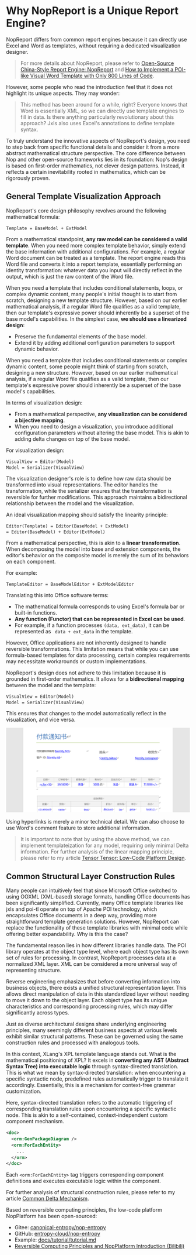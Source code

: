 # Why NopReport is a Unique Report Engine?

NopReport differs from common report engines because it can directly use Excel and Word as templates, without requiring a dedicated visualization designer.

> For more details about NopReport, please refer to [Open-Source China-Style Report Engine: NopReport](https://zhuanlan.zhihu.com/p/620250740) and [How to Implement a POI-like Visual Word Template with Only 800 Lines of Code](https://zhuanlan.zhihu.com/p/537439335).

However, some people who read the introduction feel that it does not highlight its unique aspects. They may wonder:

> This method has been around for a while, right? Everyone knows that Word is essentially XML, so we can directly use template engines to fill in data.
> Is there anything particularly revolutionary about this approach? Jxls also uses Excel's annotations to define template syntax.

To truly understand the innovative aspects of NopReport's design, you need to step back from specific functional details and consider it from a more abstract mathematical structure perspective. The core difference between Nop and other open-source frameworks lies in its foundation: Nop's design is based on first-order mathematics, not clever design patterns. Instead, it reflects a certain inevitability rooted in mathematics, which can be rigorously proven.


## General Template Visualization Approach

NopReport's core design philosophy revolves around the following mathematical formula:

```
Template = BaseModel + ExtModel
```

From a mathematical standpoint, **any raw model can be considered a valid template**. When you need more complex template behavior, simply extend the base information with additional configurations. For example, a regular Word document can be treated as a template. The report engine reads this Word file and converts it into a report template, essentially performing an identity transformation: whatever data you input will directly reflect in the output, which is just the raw content of the Word file.

When you need a template that includes conditional statements, loops, or complex dynamic content, many people's initial thought is to start from scratch, designing a new template structure. However, based on our earlier mathematical analysis, if a regular Word file qualifies as a valid template, then our template's expressive power should inherently be a superset of the base model's capabilities. In the simplest case, **we should use a linearized design**:
- Preserve the fundamental elements of the base model.
- Extend it by adding additional configuration parameters to support dynamic behavior.

When you need a template that includes conditional statements or complex dynamic content, some people might think of starting from scratch, designing a new structure. However, based on our earlier mathematical analysis, if a regular Word file qualifies as a valid template, then our template's expressive power should inherently be a superset of the base model's capabilities.

In terms of visualization design:
- From a mathematical perspective, **any visualization can be considered a bijective mapping**.
- When you need to design a visualization, you introduce additional configuration parameters without altering the base model. This is akin to adding delta changes on top of the base model.

For visualization design:
```
VisualView = Editor(Model)
Model = Serializer(VisualView)
```

The visualization designer's role is to define how raw data should be transformed into visual representations. The editor handles the transformation, while the serializer ensures that the transformation is reversible for further modifications. This approach maintains a bidirectional relationship between the model and the visualization.

An ideal visualization mapping should satisfy the linearity principle:
```
Editor(Template) = Editor(BaseModel + ExtModel)
= Editor(BaseModel) + Editor(ExtModel)
```

From a mathematical perspective, this is akin to a **linear transformation**. When decomposing the model into base and extension components, the editor's behavior on the composite model is merely the sum of its behaviors on each component.

For example:
```
TemplateEditor = BaseModelEditor + ExtModelEditor
```

Translating this into Office software terms:
- The mathematical formula corresponds to using Excel's formula bar or built-in functions.
- **Any function (Functor) that can be represented in Excel can be used**.
- For example, if a function processes `(data, ext_data)`, it can be represented as ` data + ext_data` in the template.

However, Office applications are not inherently designed to handle reversible transformations. This limitation means that while you can use formula-based templates for data processing, certain complex requirements may necessitate workarounds or custom implementations.

NopReport's design does not adhere to this limitation because it is grounded in first-order mathematics. It allows for a **bidirectional mapping** between the model and the template:
```
VisualView = Editor(Model)
Model = Serializer(VisualView)
```

This ensures that changes to the model automatically reflect in the visualization, and vice versa.

![word-report.png](../dev-guide/report/word-template/word-report.png)

Using hyperlinks is merely a minor technical detail. We can also choose to use Word's comment feature to store additional information.

> It is important to note that by using the above method, we can implement templateization for any model, requiring only minimal Delta information.
> For further analysis of the linear mapping principle, please refer to my article [Tensor Tensor: Low-Code Platform Design](https://zhuanlan.zhihu.com/p/531474176).

## Common Structural Layer Construction Rules

Many people can intuitively feel that since Microsoft Office switched to using OOXML (XML-based) storage formats, handling Office documents has been significantly simplified. Currently, many Office template libraries like jxls and poi-tl operate on top of Apache POI technology, which encapsulates Office documents in a deep way, providing more straightforward template generation solutions. However, NopReport can replace the functionality of these template libraries with minimal code while offering better expandability. Why is this the case?

The fundamental reason lies in how different libraries handle data. The POI library operates at the object type level, where each object type has its own set of rules for processing. In contrast, NopReport processes data at a normalized XML layer. XML can be considered a more universal way of representing structure.

Reverse engineering emphasizes that before converting information into business objects, there exists a unified structural representation layer. This allows direct manipulation of data in this standardized layer without needing to move it down to the object layer. Each object type has its unique characteristics and corresponding processing rules, which may differ significantly across types.

Just as diverse architectural designs share underlying engineering principles, many seemingly different business aspects at various levels exhibit similar structural patterns. These can be governed using the same construction rules and processed with analogous tools.

In this context, XLang's XPL template language stands out. What is the mathematical positioning of XPL? It excels in **converting any AST (Abstract Syntax Tree) into executable logic** through syntax-directed translation. This is what we mean by syntax-directed translation: when encountering a specific syntactic node, predefined rules automatically trigger to translate it accordingly. Essentially, this is a mechanism for context-free grammar customization.

Here, syntax-directed translation refers to the automatic triggering of corresponding translation rules upon encountering a specific syntactic node. This is akin to a self-contained, context-independent custom component mechanism.

```xml
<doc>
  <orm:GenPackageDiagram />
  <orm:ForEachEntity>
    ...
  </orm>
</doc>
```

Each `<orm:ForEachEntity>` tag triggers corresponding component definitions and executes executable logic within the component.

For further analysis of structural construction rules, please refer to my article [Common Delta Mechanism](https://zhuanlan.zhihu.com/p/681801076).

Based on reversible computing principles, the low-code platform NopPlatform has been open-sourced:

- Gitee: [canonical-entropy/nop-entropy](https://gitee.com/canonical-entropy/nop-entropy)
- GitHub: [entropy-cloud/nop-entropy](https://github.com/entropy-cloud/nop-entropy)
- Example: [docs/tutorial/tutorial.md](https://gitee.com/canonical-entropy/nop-entropy/blob/master/docs/tutorial/tutorial.md)
- [Reversible Computing Principles and NopPlatform Introduction (Bilibili)](https://www.bilibili.com/video/BV1u84y1w7kX/)

